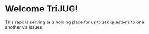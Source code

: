 # Welcome TriJUG!

This repo is serving as a holding place for us to ask questions to one another via issues
